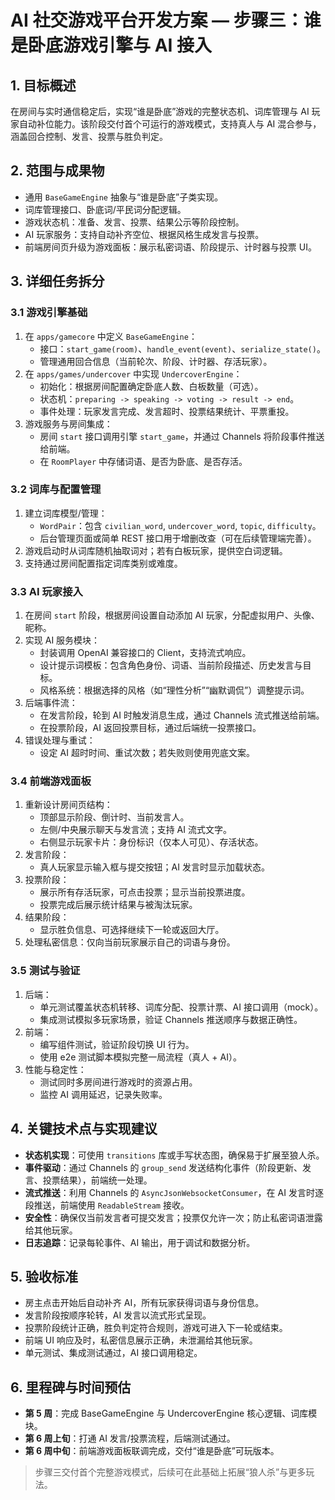 # AI 社交游戏平台开发方案 — 步骤三：谁是卧底游戏引擎与 AI 接入

## 1. 目标概述
在房间与实时通信稳定后，实现“谁是卧底”游戏的完整状态机、词库管理与 AI 玩家自动补位能力。该阶段交付首个可运行的游戏模式，支持真人与 AI 混合参与，涵盖回合控制、发言、投票与胜负判定。

## 2. 范围与成果物
- 通用 `BaseGameEngine` 抽象与“谁是卧底”子类实现。
- 词库管理接口、卧底词/平民词分配逻辑。
- 游戏状态机：准备、发言、投票、结果公示等阶段控制。
- AI 玩家服务：支持自动补齐空位、根据风格生成发言与投票。
- 前端房间页升级为游戏面板：展示私密词语、阶段提示、计时器与投票 UI。

## 3. 详细任务拆分
### 3.1 游戏引擎基础
1. 在 `apps/gamecore` 中定义 `BaseGameEngine`：
   - 接口：`start_game(room)`、`handle_event(event)`、`serialize_state()`。
   - 管理通用回合信息（当前轮次、阶段、计时器、存活玩家）。
2. 在 `apps/games/undercover` 中实现 `UndercoverEngine`：
   - 初始化：根据房间配置确定卧底人数、白板数量（可选）。
   - 状态机：`preparing -> speaking -> voting -> result -> end`。
   - 事件处理：玩家发言完成、发言超时、投票结果统计、平票重投。
3. 游戏服务与房间集成：
   - 房间 `start` 接口调用引擎 `start_game`，并通过 Channels 将阶段事件推送给前端。
   - 在 `RoomPlayer` 中存储词语、是否为卧底、是否存活。

### 3.2 词库与配置管理
1. 建立词库模型/管理：
   - `WordPair`：包含 `civilian_word`, `undercover_word`, `topic`, `difficulty`。
   - 后台管理页面或简单 REST 接口用于增删改查（可在后续管理端完善）。
2. 游戏启动时从词库随机抽取词对；若有白板玩家，提供空白词逻辑。
3. 支持通过房间配置指定词库类别或难度。

### 3.3 AI 玩家接入
1. 在房间 `start` 阶段，根据房间设置自动添加 AI 玩家，分配虚拟用户、头像、昵称。
2. 实现 AI 服务模块：
   - 封装调用 OpenAI 兼容接口的 Client，支持流式响应。
   - 设计提示词模板：包含角色身份、词语、当前阶段描述、历史发言与目标。
   - 风格系统：根据选择的风格（如“理性分析”“幽默调侃”）调整提示词。
3. 后端事件流：
   - 在发言阶段，轮到 AI 时触发消息生成，通过 Channels 流式推送给前端。
   - 在投票阶段，AI 返回投票目标，通过后端统一投票接口。
4. 错误处理与重试：
   - 设定 AI 超时时间、重试次数；若失败则使用兜底文案。

### 3.4 前端游戏面板
1. 重新设计房间页结构：
   - 顶部显示阶段、倒计时、当前发言人。
   - 左侧/中央展示聊天与发言流；支持 AI 流式文字。
   - 右侧显示玩家卡片：身份标识（仅本人可见）、存活状态。
2. 发言阶段：
   - 真人玩家显示输入框与提交按钮；AI 发言时显示加载状态。
3. 投票阶段：
   - 展示所有存活玩家，可点击投票；显示当前投票进度。
   - 投票完成后展示统计结果与被淘汰玩家。
4. 结果阶段：
   - 显示胜负信息、可选择继续下一轮或返回大厅。
5. 处理私密信息：仅向当前玩家展示自己的词语与身份。

### 3.5 测试与验证
1. 后端：
   - 单元测试覆盖状态机转移、词库分配、投票计票、AI 接口调用（mock）。
   - 集成测试模拟多玩家场景，验证 Channels 推送顺序与数据正确性。
2. 前端：
   - 编写组件测试，验证阶段切换 UI 行为。
   - 使用 e2e 测试脚本模拟完整一局流程（真人 + AI）。
3. 性能与稳定性：
   - 测试同时多房间进行游戏时的资源占用。
   - 监控 AI 调用延迟，记录失败率。

## 4. 关键技术点与实现建议
- **状态机实现**：可使用 `transitions` 库或手写状态图，确保易于扩展至狼人杀。
- **事件驱动**：通过 Channels 的 `group_send` 发送结构化事件（阶段更新、发言、投票结果），前端统一处理。
- **流式推送**：利用 Channels 的 `AsyncJsonWebsocketConsumer`，在 AI 发言时逐段推送，前端使用 `ReadableStream` 接收。
- **安全性**：确保仅当前发言者可提交发言；投票仅允许一次；防止私密词语泄露给其他玩家。
- **日志追踪**：记录每轮事件、AI 输出，用于调试和数据分析。

## 5. 验收标准
- 房主点击开始后自动补齐 AI，所有玩家获得词语与身份信息。
- 发言阶段按顺序轮转，AI 发言以流式形式呈现。
- 投票阶段统计正确，胜负判定符合规则，游戏可进入下一轮或结束。
- 前端 UI 响应及时，私密信息展示正确，未泄漏给其他玩家。
- 单元测试、集成测试通过，AI 接口调用稳定。

## 6. 里程碑与时间预估
- **第 5 周**：完成 BaseGameEngine 与 UndercoverEngine 核心逻辑、词库模块。
- **第 6 周上旬**：打通 AI 发言/投票流程，后端测试通过。
- **第 6 周中旬**：前端游戏面板联调完成，交付“谁是卧底”可玩版本。

> 步骤三交付首个完整游戏模式，后续可在此基础上拓展“狼人杀”与更多玩法。
